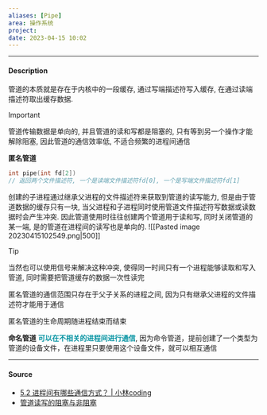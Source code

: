 ```yaml
---
aliases: [Pipe]
area: 操作系统
project: 
date: 2023-04-15 10:02
---
```

---
#### Description
管道的本质就是存在于内核中的一段缓存, 通过写端描述符写入缓存, 在通过读端描述符取出缓存数据. 

> [!important] 
> 管道传输数据是单向的, 并且管道的读和写都是阻塞的, 只有等到另一个操作才能解除阻塞, 因此管道的通信效率低, 不适合频繁的进程间通信

**匿名管道**
```cpp
int pipe(int fd[2])
// 返回两个文件描述符, 一个是读端文件描述符fd[0], 一个是写端文件描述符fd[1]
```
创建的子进程通过继承父进程的文件描述符来获取到管道的读写能力, 但是由于管道数据的缓存只有一块, 当父进程和子进程同时使用管道文件描述符写数据或读数据时会产生冲突. 因此管道使用时往往创建两个管道用于读和写, 同时关闭管道的某一端, 是的管道在进程间的读写也是单向的. 
![[Pasted image 20230415102549.png|500]]

> [!tip] 
> 当然也可以使用信号来解决这种冲突, 使得同一时间只有一个进程能够读取和写入管道, 同时需要把管道缓存的数据一次性读完

匿名管道的通信范围只存在于父子关系的进程之间, 因为只有继承父进程的文件描述符才能用于通信

匿名管道的生命周期随进程结束而结束

**命名管道**
**<font color="#0593A2">可以在不相关的进程间进行通信</font>**, 因为命令管道，提前创建了一个类型为管道的设备文件，在进程里只要使用这个设备文件，就可以相互通信

---
#### Source
- [5.2 进程间有哪些通信方式？ | 小林coding](https://xiaolincoding.com/os/4_process/process_commu.html#%E7%AE%A1%E9%81%93)
- [管道读写的阻塞与非阻塞](https://www.dgrt.cn/a/1635712.html?action=onClick)